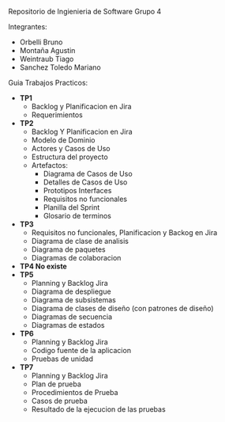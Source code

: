 Repositorio de Ingienieria de Software
Grupo 4 

Integrantes:
  - Orbelli Bruno
  - Montaña Agustin
  - Weintraub Tiago
  - Sanchez Toledo Mariano

Guia Trabajos Practicos:

- **TP1**
    - Backlog y Planificacion en Jira
    - Requerimientos
- **TP2**
    - Backlog Y Planificacion en Jira
    - Modelo de Dominio
    - Actores y Casos de Uso
    - Estructura del proyecto
    - Artefactos:
        - Diagrama de Casos de Uso
        - Detalles de Casos de Uso
        - Prototipos Interfaces
        - Requisitos no funcionales
        - Planilla del Sprint
        - Glosario de terminos
- **TP3**
    - Requisitos no funcionales, Planificacion y Backog en Jira
    - Diagrama de clase de analisis
    - Diagrama de paquetes
    - Diagramas de colaboracion
- **TP4 No existe**
- **TP5**
    - Planning y Backlog Jira
    - Diagrama de despliegue
    - Diagrama de subsistemas
    - Diagrama de clases de diseño (con patrones de diseño)
    - Diagramas de secuencia
    - Diagramas de estados
- **TP6**
    - Planning y Backlog Jira
    - Codigo fuente de la aplicacion
    - Pruebas de unidad
- **TP7**
    - Planning y Backlog Jira
    - Plan de prueba
    - Procedimientos de Prueba
    - Casos de prueba
    - Resultado de la ejecucion de las pruebas
